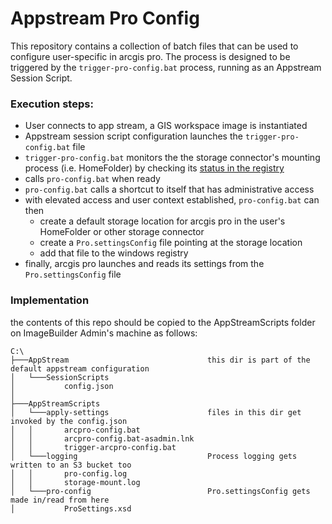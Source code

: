 # Appstream Pro Config

This repository contains a collection of batch files that can be used to configure user-specific in arcgis pro. The process is designed to be triggered by the `trigger-pro-config.bat` process, running as an Appstream Session Script. 
### Execution steps:
- User connects to app stream, a GIS workspace image is instantiated
- Appstream session script configuration launches the `trigger-pro-config.bat` file
- `trigger-pro-config.bat` monitors the the storage connector's mounting process (i.e. HomeFolder) by checking its [status in the registry](https://docs.aws.amazon.com/appstream2/latest/developerguide/use-session-scripts.html#use-storage-connectors-with-session-scripts)
- calls `pro-config.bat` when ready
- `pro-config.bat` calls a shortcut to itself that has administrative access
- with elevated access and user context established, `pro-config.bat` can then 
  - create a default storage location for arcgis pro in the user's HomeFolder or other storage connector
  - create a `Pro.settingsConfig` file pointing at the storage location
  - add that file to the windows registry
- finally, arcgis pro launches and reads its settings from the `Pro.settingsConfig` file

### Implementation
the contents of this repo should be copied to the AppStreamScripts folder on ImageBuilder Admin's machine as follows:
```
C:\
├───AppStream                               this dir is part of the default appstream configuration
│   └───SessionScripts
│           config.json                    
│
├───AppStreamScripts
│   └───apply-settings                      files in this dir get invoked by the config.json
│   │       arcpro-config.bat
│   │       arcpro-config.bat-asadmin.lnk
│   │       trigger-arcpro-config.bat
│   └───logging                             Process logging gets written to an S3 bucket too
│   │       pro-config.log
│   │       storage-mount.log
│   └───pro-config                          Pro.settingsConfig gets made in/read from here
│           ProSettings.xsd
```
